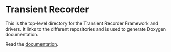 # Transient Recorder

This is the top-level directory for the Transient Recorder Framework and drivers.
It links to the different repositories and is used to generate Doxygen documentation.

Read the [documentation](https://cdn.rawgit.com/epics-modules/transRecorder/doc-2/documentation/html/index.html).
